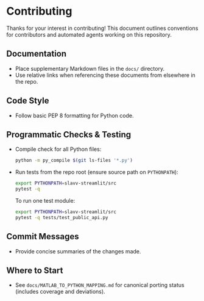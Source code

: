 # Contributing

Thanks for your interest in contributing! This document outlines conventions for contributors and automated agents working on this repository.

## Documentation
- Place supplementary Markdown files in the `docs/` directory.
- Use relative links when referencing these documents from elsewhere in the repo.

## Code Style
- Follow basic PEP 8 formatting for Python code.

## Programmatic Checks & Testing
- Compile check for all Python files:
  ```bash
  python -m py_compile $(git ls-files '*.py')
  ```
- Run tests from the repo root (ensure source path on `PYTHONPATH`):
  ```bash
  export PYTHONPATH=slavv-streamlit/src
  pytest -q
  ```
  To run one test module:
  ```bash
  export PYTHONPATH=slavv-streamlit/src
  pytest -q tests/test_public_api.py
  ```

## Commit Messages
- Provide concise summaries of the changes made.

## Where to Start
- See `docs/MATLAB_TO_PYTHON_MAPPING.md` for canonical porting status (includes coverage and deviations).
